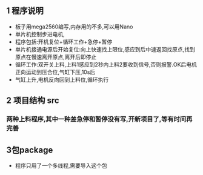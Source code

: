 ## 1 程序说明
- 板子用mega2560编写,内存用的不多,可以用Nano
- 单片机控制步进电机,
- 程序包括:开机复位+循环工作+急停+暂停
- 单片机接通电源后开始复位:向上快速找上限位,感应到后中速返回找原点,找到原点在慢速离开原点,离开后即停止
- 循环工作:双开关上料,上料1感应到2秒内上料2要收到信号,否则报警.OK后电机正向运动到压合位,气缸下压,10s后
- 气缸上升,电机反向回到上料位,循环执行


## 2 项目结构 src

### 两种上料程序,其中一种差急停和暂停没有写,开新项目了,等有时间再完善


## 3包package
- 程序只用了一个多线程,需要导入这个包
